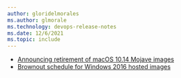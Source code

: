 ```yaml
---
author: gloridelmorales
ms.author: glmorale
ms.technology: devops-release-notes
ms.date: 12/6/2021
ms.topic: include
---
```


- [Announcing retirement of macOS 10.14 Mojave images](#announcing-retirement-of-macos-1014-mojave-images)
- [Brownout schedule for Windows 2016 hosted images](#brownout-schedule-for-windows-2016-hosted-images)